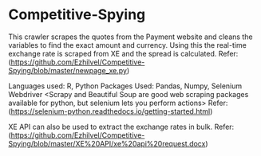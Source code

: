 # Competitive-Spying
This crawler scrapes the quotes from the Payment website and cleans the variables to find the exact amount and currency. 
Using this the real-time exchange rate is scraped from XE and the spread is calculated.
Refer: (https://github.com/Ezhilvel/Competitive-Spying/blob/master/newpage_xe.py)
  
  
  Languages used: R, Python
  Packages Used: Pandas, Numpy, Selenium Webdriver
   <Scrapy and Beautiful Soup are good web scraping packages available for python, but selenium lets you perform actions> 
   Refer: (https://selenium-python.readthedocs.io/getting-started.html)
 
 
XE API can also be used to extract the exchange rates in bulk. 
Refer: (https://github.com/Ezhilvel/Competitive-Spying/blob/master/XE%20API/xe%20api%20request.docx)

